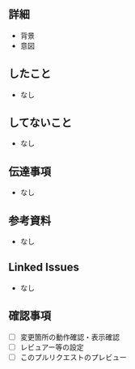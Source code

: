 ## 詳細

- 背景
- 意図

## したこと

- なし

## してないこと

- なし

## 伝達事項

- なし

## 参考資料

- なし

## Linked Issues

- なし

## 確認事項

- [ ] 変更箇所の動作確認・表示確認
- [ ] レビュアー等の設定
- [ ] このプルリクエストのプレビュー
